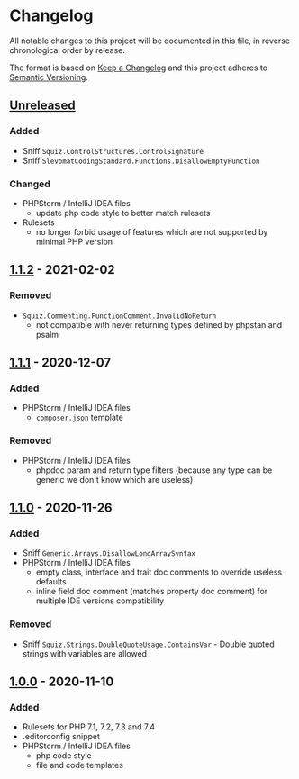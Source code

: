 # Changelog

All notable changes to this project will be documented in this file, in reverse chronological order by release.

The format is based on [Keep a Changelog](http://keepachangelog.com/en/1.0.0/)
and this project adheres to [Semantic Versioning](http://semver.org/spec/v2.0.0.html).

## [Unreleased](https://github.com/orisai/coding-standard-php/compare/1.1.2...HEAD)

### Added

- Sniff `Squiz.ControlStructures.ControlSignature`
- Sniff `SlevomatCodingStandard.Functions.DisallowEmptyFunction`

### Changed

- PHPStorm / IntelliJ IDEA files
	- update php code style to better match rulesets
- Rulesets
	- no longer forbid usage of features which are not supported by minimal PHP version

## [1.1.2](https://github.com/orisai/coding-standard-php/compare/1.1.1...1.1.2) - 2021-02-02

### Removed

- `Squiz.Commenting.FunctionComment.InvalidNoReturn`
	- not compatible with never returning types defined by phpstan and psalm

## [1.1.1](https://github.com/orisai/coding-standard-php/compare/1.1.0...1.1.1) - 2020-12-07

### Added

- PHPStorm / IntelliJ IDEA files
	- `composer.json` template

### Removed

- PHPStorm / IntelliJ IDEA files
	- phpdoc param and return type filters (because any type can be generic we don't know which are useless)

## [1.1.0](https://github.com/orisai/coding-standard-php/compare/1.0.0...1.1.0) - 2020-11-26

### Added

- Sniff `Generic.Arrays.DisallowLongArraySyntax`
- PHPStorm / IntelliJ IDEA files
    - empty class, interface and trait doc comments to override useless defaults
    - inline field doc comment (matches property doc comment) for multiple IDE versions compatibility

### Removed

- Sniff `Squiz.Strings.DoubleQuoteUsage.ContainsVar` - Double quoted strings with variables are allowed

## [1.0.0](https://github.com/orisai/coding-standard-php/releases/tag/1.0.0) - 2020-11-10

### Added

- Rulesets for PHP 7.1, 7.2, 7.3 and 7.4
- .editorconfig snippet
- PHPStorm / IntelliJ IDEA files
    - php code style
    - file and code templates
